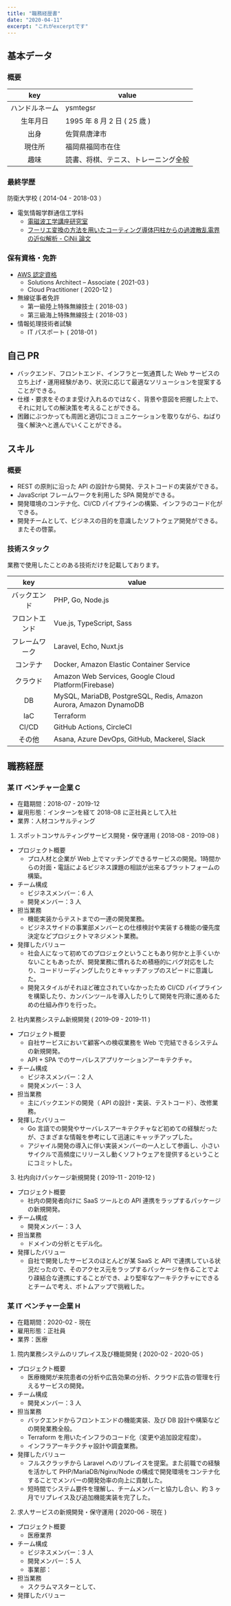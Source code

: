 ```yaml
---
title: "職務経歴書"
date: "2020-04-11"
excerpt: "これがexcerptです"
---
```

## 基本データ

### 概要

| key          | value                         |
| :-----------:| ----------------------------- |
| ハンドルネーム | ysmtegsr                       |
| 生年月日      | 1995 年 8 月 2 日 ( 25 歳 )     |
| 出身         | 佐賀県唐津市                     |
| 現住所       | 福岡県福岡市在住                  |
| 趣味         | 読書、将棋、テニス、トレーニング全般 |

### 最終学歴

防衛大学校 ( 2014-04 - 2018-03 ）

- 電気情報学群通信工学科
  - [電磁波工学講座研究室](http://www.nda.ac.jp/cc/com/emwave.html)
  - [フーリエ変換の方法を用いたコーティング導体円柱からの過渡散乱電界の近似解析 - CiNii 論文](https://ci.nii.ac.jp/naid/40021402783)

### 保有資格・免許

- [AWS 認定資格](https://www.youracclaim.com/users/ysmtegsr)
  - Solutions Architect – Associate ( 2021-03 )
  - Cloud Practitioner ( 2020-12 )
- 無線従事者免許
  - 第一級陸上特殊無線技士 ( 2018-03 )
  - 第三級海上特殊無線技士 ( 2018-03 )
- 情報処理技術者試験
  - IT パスポート ( 2018-01 )

## 自己 PR

- バックエンド、フロントエンド、インフラと一気通貫した Web サービスの立ち上げ・運用経験があり、状況に応じて最適なソリューションを提案することができる。
- 仕様・要求をそのまま受け入れるのではなく、背景や意図を把握した上で、それに対しての解決策を考えることができる。
- 困難にぶつかっても周囲と適切にコミュニケーションを取りながら、ねばり強く解決へと進んでいくことができる。

## スキル

### 概要

- REST の原則に沿った API の設計から開発、テストコードの実装ができる。
- JavaScript フレームワークを利用した SPA 開発ができる。
- 開発環境のコンテナ化、CI/CD パイプラインの構築、インフラのコード化ができる。
- 開発チームとして、ビジネスの目的を意識したソフトウェア開発ができる。またその啓蒙。

### 技術スタック

業務で使用したことのある技術だけを記載しております。

| key            | value          |
| :------------: | -------------- |
| バックエンド     | PHP, Go, Node.js |
| フロントエンド   | Vue.js, TypeScript, Sass |
| フレームワーク   | Laravel, Echo, Nuxt.js      |
| コンテナ        | Docker, Amazon Elastic Container Service |
| クラウド        | Amazon Web Services, Google Cloud Platform(Firebase) |
| DB             | MySQL, MariaDB, PostgreSQL, Redis, Amazon Aurora, Amazon DynamoDB |
| IaC            | Terraform |
| CI/CD          | GitHub Actions, CircleCI |
| その他          | Asana, Azure DevOps, GitHub, Mackerel, Slack |

## 職務経歴

### 某 IT ベンチャー企業 C

- 在籍期間：2018-07 - 2019-12
- 雇用形態：インターンを経て 2018-08 に正社員として入社
- 業界：人材コンサルティング

1. スポットコンサルティングサービス開発・保守運用 ( 2018-08 - 2019-08 )

- プロジェクト概要
  - プロ人材と企業が Web 上でマッチングできるサービスの開発。1時間からの対面・電話によるビジネス課題の相談が出来るプラットフォームの構築。
- チーム構成
  - ビジネスメンバー：6 人
  - 開発メンバー：3 人
- 担当業務
  - 機能実装からテストまでの一連の開発業務。
  - ビジネスサイドの事業部メンバーとの仕様検討や実装する機能の優先度決定などプロジェクトマネジメント業務。
- 発揮したバリュー
  - 社会人になって初めてのプロジェクということもあり何かと上手くいかないこともあったが、開発業務に慣れるため積極的にバグ対応をしたり、コードリーディングしたりとキャッチアップのスピードに意識した。
  - 開発スタイルがそれほど確立されていなかったため CI/CD パイプラインを構築したり、カンバンツールを導入したりして開発を円滑に進めるための仕組み作りを行った。


2. 社内業務システム新規開発 ( 2019-09 - 2019-11 )

- プロジェクト概要
  - 自社サービスにおいて顧客への検収業務を Web で完結できるシステムの新規開発。
  - API + SPA でのサーバレスアプリケーションアーキテクチャ。
- チーム構成
  - ビジネスメンバー：2 人
  - 開発メンバー：3 人
- 担当業務
  - 主にバックエンドの開発（ API の設計・実装、テストコード）、改修業務。
- 発揮したバリュー
  - Go 言語での開発やサーバレスアーキテクチャなど初めての経験だったが、さまざまな情報を参考にして迅速にキャッチアップした。
  - アジャイル開発の導入に伴い実装メンバーの一人として参画し、小さいサイクルで高頻度にリリースし動くソフトウェアを提供するということにコミットした。

3. 社内向けパッケージ新規開発 ( 2019-11 - 2019-12 )

- プロジェクト概要
  - 社内の開発者向けに SaaS ツールとの API 連携をラップするパッケージの新規開発。
- チーム構成
  - 開発メンバー：3 人
- 担当業務
  - ドメインの分析とモデル化。
- 発揮したバリュー
  - 自社で開発したサービスのほとんどが某 SaaS と API で連携している状況だったので、そのアクセス元をラップするパッケージを作ることでより疎結合な連携にすることができ、より堅牢なアーキテクチャにできるとチームで考え、ボトムアップで挑戦した。

###  某 IT ベンチャー企業 H

- 在籍期間：2020-02 - 現在
- 雇用形態：正社員
- 業界：医療

1. 院内業務システムのリプレイス及び機能開発 ( 2020-02 - 2020-05 )

- プロジェクト概要
  - 医療機関が来院患者の分析や広告効果の分析、クラウド広告の管理を行えるサービスの開発。
- チーム構成
  - 開発メンバー：3 人
- 担当業務
  - バックエンドからフロントエンドの機能実装、及び DB 設計や構築などの開発業務全般。
  - Terraform を用いたインフラのコード化（変更や追加設定程度）。
  - インフラアーキテクチャ設計や調査業務。
- 発揮したバリュー
  - フルスクラッチから Laravel へのリプレイスを提案。また前職での経験を活かして PHP/MariaDB/Nginx/Node の構成で開発環境をコンテナ化することでメンバーの開発効率の向上に貢献した。
  - 短時間でシステム要件を理解し、チームメンバーと協力し合い、約 3 ヶ月でリプレイス及び追加機能実装を完了した。

2. 求人サービスの新規開発・保守運用 ( 2020-06 - 現在 )

- プロジェクト概要
  - 医療業界
- チーム構成
  - ビジネスメンバー：3 人
  - 開発メンバー：5 人
  - 事業部：
- 担当業務
  - スクラムマスターとして、
- 発揮したバリュー
